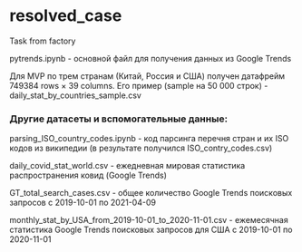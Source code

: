 # resolved_case
Task from factory

pytrends.ipynb - основной файл для получения данных из Google Trends

Для MVP по трем странам (Китай, Россия и США) получен датафрейм 749384 rows × 39 columns. Его пример (sample на 50 000 строк) - daily_stat_by_countries_sample.csv


### Другие датасеты и вспомогательные данные:
parsing_ISO_country_codes.ipynb - код парсинга перечня стран и их ISO кодов из википедии (в результате получился ISO_contry_codes.csv)

daily_covid_stat_world.csv - ежедневная мировая статистика распространения ковид (Google Trends)

GT_total_search_cases.csv - общее количество Google Trends поисковых запросов с 2019-10-01 по 2021-04-09

monthly_stat_by_USA_from_2019-10-01_to_2020-11-01.csv - ежемесячная статистика Google Trends поисковых запросов для США с 2019-10-01 по 2020-11-01


